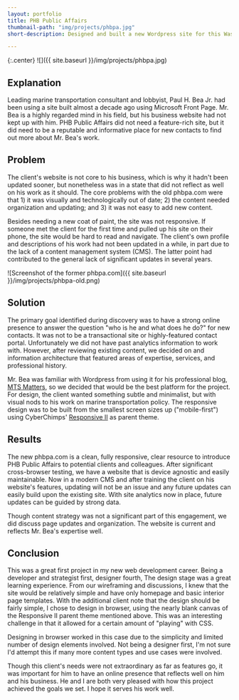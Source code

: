 ```yaml
---
layout: portfolio
title: PHB Public Affairs
thumbnail-path: "img/projects/phbpa.jpg"
short-description: Designed and built a new Wordpress site for this Washington, DC political consultant. Launched May 18, 2015.

---
```


{:.center}
![]({{ site.baseurl }}/img/projects/phbpa.jpg)

## Explanation

Leading marine transportation consultant and lobbyist, Paul H. Bea Jr. had been using a site built almost a decade ago using Microsoft Front Page. Mr. Bea is a highly regarded mind in his field, but his business website had not kept up with him. PHB Public Affairs did not need a feature-rich site, but it did need to be a reputable and informative place for new contacts to find out more about Mr. Bea's work.

## Problem

The client's website is not core to his business, which is why it hadn't been updated sooner, but nonetheless was in a state that did not reflect as well on his work as it should. The core problems with the old phbpa.com were that 1) it was visually and technologically out of date; 2) the content needed organization and updating; and 3) it was not easy to add new content.

Besides needing a new coat of paint, the site was not responsive. If someone met the client for the first time and pulled up his site on their phone, the site would be hard to read and navigate. The client's own profile and descriptions of his work had not been updated in a while, in part due to the lack of a content management system (CMS). The latter point had contributed to the general lack of significant updates in several years.

![Screenshot of the former phbpa.com]({{ site.baseurl }}/img/projects/phbpa-old.png)

## Solution

The primary goal identified during discovery was to have a strong online presence to answer the question "who is he and what does he do?" for new contacts. It was not to be a transactional site or highly-featured contact portal. Unfortunately we did not have past analytics information to work with. However, after reviewing existing content, we decided on and information architecture that featured areas of expertise, services, and professional history. 

Mr. Bea was familiar with Wordpress from using it for his professional blog, [MTS Matters](http://mtsmatters.com), so we decided that would be the best platform for the project. For design, the client wanted something subtle and minimalist, but with visual nods to his work on marine transportation policy. The responsive design was to be built from the smallest screen sizes up ("mobile-first") using CyberChimps' [Responsive II](http://cyberchimps.com/responsive-ii/) as parent theme.

## Results

The new phbpa.com is a clean, fully responsive, clear resource to introduce PHB Public Affairs to potential clients and colleagues. After significant cross-browser testing, we have a website that is device agnostic and easily maintainable. Now in a modern CMS and after training the client on his website's features, updating will not be an issue and any future updates can easily build upon the existing site. With site analytics now in place, future updates can be guided by strong data.

Though content strategy was not a significant part of this engagement, we did discuss page updates and organization. The website is current and reflects Mr. Bea's expertise well.

## Conclusion

This was a great first project in my new web development career. Being a developer and strategist first, designer fourth, The design stage was a great learning experience. From our wireframing and discussions, I knew that the site would be relatively simple and have only homepage and basic interior page templates. With the additional client note that the design should be fairly simple, I chose to design in browser, using the nearly blank canvas of the Responsive II parent theme mentioned above. This was an interesting challenge in that it allowed for a certain amount of "playing" with CSS. 

Designing in browser worked in this case due to the simplicity and limited number of design elements involved. Not being a designer first, I'm not sure I'd attempt this if many more content types and use cases were involved.

Though this client's needs were not extraordinary as far as features go, it was important for him to have an online presence that reflects well on him and his business. He and I are both very pleased with how this project achieved the goals we set. I hope it serves his work well.
